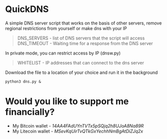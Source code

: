 # QuickDNS
A simple DNS server script that works on the basis of other servers, remove regional restrictions from yourself or make dns with your IP
> DNS_SERVERS - list of DNS servers that the script will access <br>
> DNS_TIMEOUT - Waiting time for a response from the DNS server

In private mode, you can restrict access by IP (dnsw.py)
> WHITELIST - IP addresses that can connect to the dns server

Download the file to a location of your choice and run it in the background
```
python3 dns.py &
```

# Would you like to support me financially?
* My Bitcoin wallet - *14AA4FAdUYnTVTx5pSQjq2h8UJoA8Na89R*
* My Litecoin wallet - *MSevKqUirTvQTkGxYechhNmBgAtDiZJq2x*
